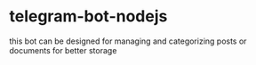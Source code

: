 # telegram-bot-nodejs
this bot can be designed for managing and categorizing posts or documents for better storage
